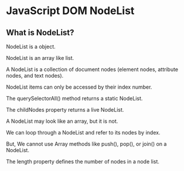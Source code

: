 # JavaScript DOM NodeList

## What is NodeList?

NodeList is a object.

NodeList is an array like list.

A NodeList is a collection of document nodes (element nodes, attribute nodes, and text nodes).

NodeList items can only be accessed by their index number.

The querySelectorAll() method returns a static NodeList.

The childNodes property returns a live NodeList.

A NodeList may look like an array, but it is not.

We can loop through a NodeList and refer to its nodes by index.

But, We cannot use Array methods like push(), pop(), or join() on a NodeList.

The length property defines the number of nodes in a node list.